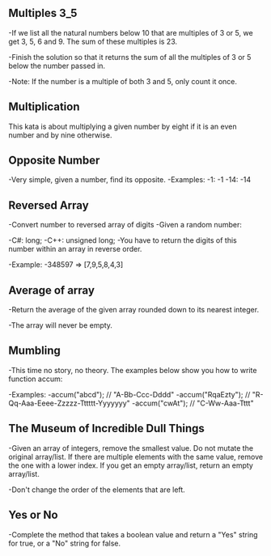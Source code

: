 ## Multiples 3_5

-If we list all the natural numbers below 10 that are multiples of 3 or 5, we get 3, 5, 6 and 9. The sum of these multiples is 23.

-Finish the solution so that it returns the sum of all the multiples of 3 or 5 below the number passed in.

-Note: If the number is a multiple of both 3 and 5, only count it once.


## Multiplication
This kata is about multiplying a given number by eight if it is an even number and by nine otherwise.

## Opposite Number
-Very simple, given a number, find its opposite.
-Examples:
-1: -1
-14: -14

## Reversed Array
-Convert number to reversed array of digits
-Given a random number:

-C#: long;
-C++: unsigned long;
-You have to return the digits of this number within an array in reverse order.

-Example:
-348597 => [7,9,5,8,4,3]

## Average of array
-Return the average of the given array rounded down to its nearest integer.

-The array will never be empty.

## Mumbling
-This time no story, no theory. The examples below show you how to write function accum:

-Examples:
-accum("abcd");    // "A-Bb-Ccc-Dddd"
-accum("RqaEzty"); // "R-Qq-Aaa-Eeee-Zzzzz-Tttttt-Yyyyyyy"
-accum("cwAt");    // "C-Ww-Aaa-Tttt"

## The Museum of Incredible Dull Things
-Given an array of integers, remove the smallest value. Do not mutate the original array/list. If there are multiple elements with the same value, remove the one with a lower index. If you get an empty array/list, return an empty array/list.

-Don't change the order of the elements that are left.

## Yes or No
-Complete the method that takes a boolean value and return a "Yes" string for true, or a "No" string for false.
